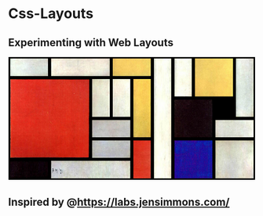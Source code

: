 # Css-Layouts

## Experimenting with Web Layouts

![alt text](https://github.com/shar09/Css-Layouts/blob/master/Mondrian/images/final-img.png?raw=true)

## Inspired by @https://labs.jensimmons.com/
